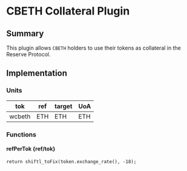 # CBETH Collateral Plugin

## Summary

This plugin allows `CBETH` holders to use their tokens as collateral in the Reserve Protocol.

## Implementation

### Units

| tok    | ref | target | UoA |
| ----   | --- | ------ | --- |
| wcbeth | ETH | ETH    | ETH |

### Functions

#### refPerTok {ref/tok}

`return shiftl_toFix(token.exchange_rate(), -18);`
